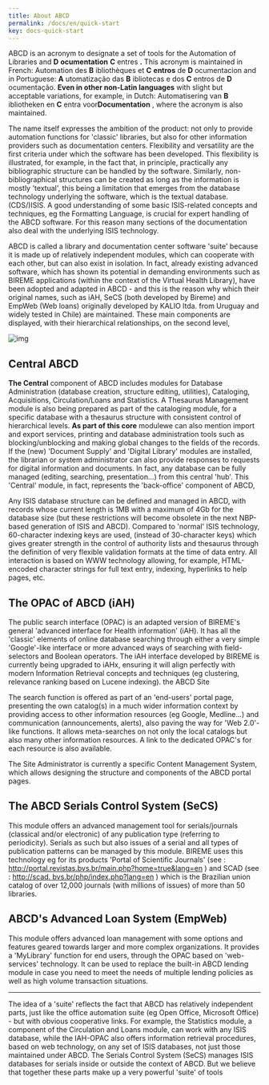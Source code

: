 ```yaml
---
title: About ABCD
permalink: /docs/en/quick-start
key: docs-quick-start
---
```


ABCD is an acronym to designate a set of tools for the Automation of Libraries and **D** **ocumentation** **C** entres **.** This acronym is maintained in French: Automation des **B** ibliothèques et **C** **entros** de **D** ocumentacion and in Portuguese: **A** utomatização das **B** ibliotecas e dos **C** entros de **D** ocumentação. **Even in other non-Latin languages** with slight but acceptable variations, for example, in Dutch: Automatisering van **B** ibliotheken en **C** entra voor**Documentation** , where the acronym is also maintained.

The name itself expresses the ambition of the product: not only to provide automation functions for 'classic' libraries, but also for other information providers such as documentation centers. Flexibility and versatility are the first criteria under which the software has been developed. This flexibility is illustrated, for example, in the fact that, in principle, practically any bibliographic structure can be handled by the software. Similarly, non-bibliographical structures can be created as long as the information is mostly 'textual', this being a limitation that emerges from the database technology underlying the software, which is the textual database. (CDS/)ISIS. A good understanding of some basic ISIS-related concepts and techniques, eg the Formatting Language, is crucial for expert handling of the ABCD software. For this reason many sections of the documentation also deal with the underlying ISIS technology.

ABCD is called a library and documentation center software 'suite' because it is made up of relatively independent modules, which can cooperate with each other, but can also exist in isolation. In fact, already existing advanced software, which has shown its potential in demanding environments such as BIREME applications (within the context of the Virtual Health Library), have been adopted and adapted in ABCD - and this is the reason why which their original names, such as iAH, SeCS (both developed by Bireme) and EmpWeb (Web loans) originally developed by KALIO ltda. from Uruguay and widely tested in Chile) are maintained. These main components are displayed, with their hierarchical relationships, on the second level,

![img](http://abcdwiki.net/ABCofABCDv13t/resources/ABCD_scheme.jpg)

## Central ABCD

**The Central** component of ABCD includes modules for Database Administration (database creation, structure editing, utilities), Cataloging, Acquisitions, Circulation/Loans and Statistics. A Thesaurus Management module is also being prepared as part of the cataloging module, for a specific database with a thesaurus structure with consistent control of hierarchical levels. **As part of this core** modulewe can also mention import and export services, printing and database administration tools such as blocking/unblocking and making global changes to the fields of the records. If the (new) 'Document Supply' and 'Digital Library' modules are installed, the librarian or system administrator can also provide responses to requests for digital information and documents. In fact, any database can be fully managed (editing, searching, presentation...) from this central 'hub'. This 'Central' module, in fact, represents the 'back-office' component of ABCD,


Any ISIS database structure can be defined and managed in ABCD, with records whose current length is 1MB with a maximum of 4Gb for the database size (but these restrictions will become obsolete in the next NBP-based generation of ISIS and ABCD). Compared to 'normal' ISIS technology, 60-character indexing keys are used, (instead of 30-character keys) which gives greater strength in the control of authority lists and thesaurus through the definition of very flexible validation formats at the time of data entry. All interaction is based on WWW technology allowing, for example, HTML-encoded character strings for full text entry, indexing, hyperlinks to help pages, etc.


## The OPAC of ABCD (iAH)


The public search interface (OPAC) is an adapted version of BIREME's general 'advanced interface for Health information' (iAH). It has all the 'classic' elements of online database searching through either a very simple 'Google'-like interface or more advanced ways of searching with field-selectors and Boolean operators. The iAH interface developed by BIREME is currently being upgraded to iAHx, ensuring it will align perfectly with modern Information Retrieval concepts and techniques (eg clustering, relevance ranking based on Lucene indexing). the ABCD Site


The search function is offered as part of an 'end-users' portal page, presenting the own catalog(s) in a much wider information context by providing access to other information resources (eg Google, Medline...) and communication (announcements, alerts), also paving the way for 'Web 2.0'-like functions. It allows meta-searches on not only the local catalogs but also many other information resources. A link to the dedicated OPAC's for each resource is also available.


The Site Administrator is currently a specific Content Management System, which allows designing the structure and components of the ABCD portal pages.


## The ABCD Serials Control System (SeCS)

This module offers an advanced management tool for serials/journals (classical and/or electronic) of any publication type (referring to periodicity). Serials as such but also issues of a serial and all types of publication patterns can be managed by this module. BIREME uses this technology eg for its products 'Portal of Scientific Journals' (see : http://portal.revistas.bvs.br/main.php?home=true&lang=en ) and SCAD (see : [http://scad. bvs.br/php/index.php?lang=en](http://scad.bvs.br/php/index.php?lang=en) ) which is the Brazilian union catalog of over 12,000 journals (with millions of issues) of more than 50 libraries.


## ABCD's Advanced Loan System (EmpWeb)

This module offers advanced loan management with some options and features geared towards larger and more complex organizations. It provides a 'MyLibrary' function for end users, through the OPAC based on 'web-services' technology. It can be used to replace the built-in ABCD lending module in case you need to meet the needs of multiple lending policies as well as high volume transaction situations.

------

The idea of a 'suite' reflects the fact that ABCD has relatively independent parts, just like the office automation suite (eg Open Office, Microsoft Office) - but with obvious cooperative links. For example, the Statistics module, a component of the Circulation and Loans module, can work with any ISIS database, while the IAH-OPAC also offers information retrieval procedures, based on web technology, on any set of ISIS databases, not just those maintained under ABCD. The Serials Control System (SeCS) manages ISIS databases for serials inside or outside the context of ABCD. But we believe that together these parts make up a very powerful 'suite' of tools 